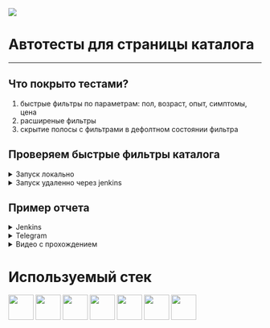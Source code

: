![](https://assets.yasno.live/assets/logo-v3-c38b04297d1f116bcd4aba74a4285775f3c7ef78155b4309da2df317147671f2.svg)
# Автотесты для страницы каталога
---
## Что покрыто тестами?
1. быстрые фильтры по параметрам: пол, возраст, опыт, симптомы, цена
2. расширеные фильтры
3. скрытие полосы с фильтрами в дефолтном состоянии фильтра


## Проверяем быстрые фильтры каталога
<details>
<summary>Запуск локально</summary>
1. Склонировать репозиторий
  
  ```git clone https://github.com/chaenkova/yasno_for_qa_guru/tree/main```
  
2. Установить зависимости


```
python -m venv .venv
source .venv/bin/activate
poetry install
```

3. Запустить тесты

```
pytest .
```
4. Открыть отчет

```
allure serve allure-results/
```
</details>

<details>
<summary>Запуск удаленно через jenkins </summary>

1. [Открыть проект](https://jenkins.autotests.cloud/job/C13-LadyOokami-hw_14/)
  
2. Запустить тесты 

  ![](https://github.com/chaenkova/yasno_for_qa_guru/blob/main/images/Снимок%20экрана%202024-08-02%20в%2012.58.47.png)
3. Открыть отчет
![](https://github.com/chaenkova/yasno_for_qa_guru/blob/main/images/Снимок%20экрана%202024-08-02%20в%2012.59.02.png)

</details>

## Пример отчета

<details>
<summary>Jenkins </summary>

![](https://github.com/chaenkova/yasno_for_qa_guru/blob/main/images/Снимок%20экрана%202024-08-02%20в%2012.57.56.png)

</details>

<details>
<summary>Telegram </summary>

![](https://github.com/chaenkova/yasno_for_qa_guru/blob/main/images/Снимок%20экрана%202024-08-02%20в%2012.58.08.png)

</details>

<details>
<summary>Видео с прохождением </summary>


  ![](https://github.com/chaenkova/yasno_for_qa_guru/blob/main/images/b5f8f9b81dba1fadbaca07d7069533e2.gif)
</details>

# Используемый стек

<img src="https://github.com/chaenkova/yasno_for_qa_guru/blob/main/images/184117132-9e89a93b-65fb-47c3-91e7-7d0f99e7c066.png" width="50"> <img src="https://github.com/chaenkova/yasno_for_qa_guru/blob/main/images/68747470733a2f2f616c6c7572657265706f72742e6f72672f7075626c69632f696d672f616c6c7572652d7265706f72742e737667.svg" width="50">
<img src="https://github.com/chaenkova/yasno_for_qa_guru/blob/main/images/68747470733a2f2f63646e2d69636f6e732d706e672e666c617469636f6e2e636f6d2f3531322f323131312f323131313634362e706e67.png" width="50">
<img src="https://github.com/chaenkova/yasno_for_qa_guru/blob/main/images/file-type-python.svg" width="50">
<img src="https://github.com/chaenkova/yasno_for_qa_guru/blob/main/images/jenkins-original.186x256.png" width="50">
<img src="https://github.com/chaenkova/yasno_for_qa_guru/blob/main/images/pytest.svg" width="50">
<img src="https://github.com/chaenkova/yasno_for_qa_guru/blob/main/images/selenium.svg" width="50">



